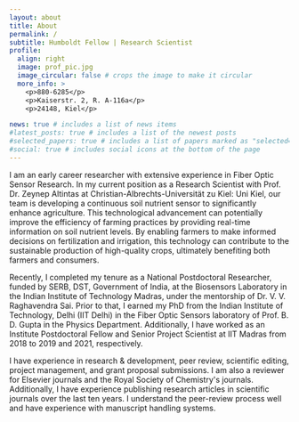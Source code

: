 ```yaml
---
layout: about
title: About
permalink: /
subtitle: Humboldt Fellow | Research Scientist
profile:
  align: right
  image: prof_pic.jpg
  image_circular: false # crops the image to make it circular
  more_info: >
    <p>880-6285</p>
    <p>Kaiserstr. 2, R. A-116a</p>
    <p>24148, Kiel</p>

news: true # includes a list of news items
#latest_posts: true # includes a list of the newest posts
#selected_papers: true # includes a list of papers marked as "selected={true}"
#social: true # includes social icons at the bottom of the page
---
```

I am an early career researcher with extensive experience in Fiber Optic Sensor Research. In my current position as a Research Scientist with Prof. Dr. Zeynep Altintas at Christian-Albrechts-Universität zu Kiel: Uni Kiel, our team is developing a continuous soil nutrient sensor to significantly enhance agriculture. This technological advancement can potentially improve the efficiency of farming practices by providing real-time information on soil nutrient levels. By enabling farmers to make informed decisions on fertilization and irrigation, this technology can contribute to the sustainable production of high-quality crops, ultimately benefiting both farmers and consumers.

Recently, I completed my tenure as a National Postdoctoral Researcher, funded by SERB, DST, Government of India, at the Biosensors Laboratory in the Indian Institute of Technology Madras, under the mentorship of Dr. V. V. Raghavendra Sai. Prior to that, I earned my PhD from the Indian Institute of Technology, Delhi (IIT Delhi) in the Fiber Optic Sensors laboratory of Prof. B. D. Gupta in the Physics Department. Additionally, I have worked as an Institute Postdoctoral Fellow and Senior Project Scientist at IIT Madras from 2018 to 2019 and 2021, respectively.

I have experience in research & development, peer review, scientific editing, project management, and grant proposal submissions. I am also a reviewer for Elsevier journals and the Royal Society of Chemistry's journals. Additionally, I have experience publishing research articles in scientific journals over the last ten years. I understand the peer-review process well and have experience with manuscript handling systems.


